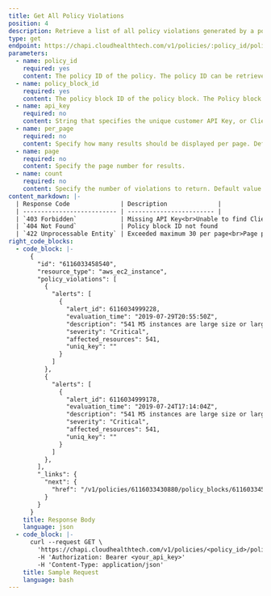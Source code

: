 ```yaml
---
title: Get All Policy Violations
position: 4
description: Retrieve a list of all policy violations generated by a policy block.
type: get
endpoint: https://chapi.cloudhealthtech.com/v1/policies/:policy_id/policy_blocks/:policy_block_id/violations
parameters:
  - name: policy_id
    required: yes
    content: The policy ID of the policy. The policy ID can be retrieved using the [Get All Policies](#policies_get-all-policies) endpoint.
  - name: policy_block_id
    required: yes
    content: The policy block ID of the policy block. The Policy block ID can be retrieved using the [Get All Policy Blocks](#policies_get-all-policy-blocks) endpoint.
  - name: api_key
    required: no
    content: String that specifies the unique customer API Key, or Client API ID, that CloudHealth generates. Use this parameter if you are a partner who wants to retrieve a list of all policies belonging to a partner customer. See [How to Get Client API ID](#partner_how-to-get-client-api-id).
  - name: per_page
    required: no
    content: Specify how many results should be displayed per page. Default value is 30.
  - name: page
    required: no
    content: Specify the page number for results.
  - name: count
    required: no
    content: Specify the number of violations to return. Default value is 1.
content_markdown: |-
  | Response Code              | Description              |
  | -------------------------- | ------------------------ |
  | `403 Forbidden`            | Missing API Key<br>Unable to find Client ID from Partner Customers<br>User does not have role permission to use this endpoint |
  | `404 Not Found`            | Policy block ID not found             |
  | `422 Unprocessable Entity` | Exceeded maximum 30 per page<br>Page parameters must be greater than zero<br>Past violation count parameter must be greater than zero<br>Exceeded maximum 100000 past violations     |
right_code_blocks:
  - code_block: |-
      {
        "id": "6116033458540",
        "resource_type": "aws_ec2_instance",
        "policy_violations": [
          {
            "alerts": [
              {
                "alert_id": 6116034999228,
                "evaluation_time": "2019-07-29T20:55:50Z",
                "description": "541 M5 instances are large size or larger ",
                "severity": "Critical",
                "affected_resources": 541,
                "uniq_key": ""
              }
            ]
          },
          {
            "alerts": [
              {
                "alert_id": 6116034999178,
                "evaluation_time": "2019-07-24T17:14:04Z",
                "description": "541 M5 instances are large size or larger ",
                "severity": "Critical",
                "affected_resources": 541,
                "uniq_key": ""
              }
            ]
          },
        ],
        "_links": {
          "next": {
            "href": "/v1/policies/6116033430880/policy_blocks/6116033458540/violations?count=4&page=2&per_page=2"
          }
        }
      }
    title: Response Body
    language: json
  - code_block: |-
      curl --request GET \
        'https://chapi.cloudhealthtech.com/v1/policies/<policy_id>/policy_blocks/<policy_block_id>/violations?api_key=<client_api_id>&count=5' \
        -H 'Authorization: Bearer <your_api_key>'
        -H 'Content-Type: application/json'
    title: Sample Request
    language: bash
---
```

